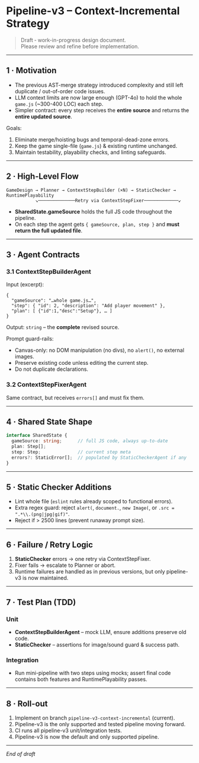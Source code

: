 # Pipeline-v3 – Context-Incremental Strategy

> Draft ‑ work-in-progress design document.  
> Please review and refine before implementation.

---

## 1 · Motivation
* The previous AST-merge strategy introduced complexity and still left duplicate / out-of-order code issues.
* LLM context limits are now large enough (GPT-4o) to hold the whole ``game.js`` (~300-400 LOC) each step.
* Simpler contract: every step receives the **entire source** and returns the **entire updated source**.

Goals:
1. Eliminate merge/hoisting bugs and temporal-dead-zone errors.
2. Keep the game single-file (``game.js``) & existing runtime unchanged.
3. Maintain testability, playability checks, and linting safeguards.

---

## 2 · High-Level Flow
```text
GameDesign → Planner → ContextStepBuilder (×N) → StaticChecker → RuntimePlayability
           ↘──────────────Retry via ContextStepFixer─────────────↙
```
* **SharedState.gameSource** holds the full JS code throughout the pipeline.
* On each step the agent gets `{ gameSource, plan, step }` and **must return the full updated file**.

---

## 3 · Agent Contracts
### 3.1 ContextStepBuilderAgent
Input (excerpt):
```jsonc
{
  "gameSource": "…whole game.js…",
  "step": { "id": 2, "description": "Add player movement" },
  "plan": [ {"id":1,"desc":"Setup"}, … ]
}
```
Output: `string` – the **complete** revised source.

Prompt guard-rails:
* Canvas-only: no DOM manipulation (no divs), no `alert()`, no external images.
* Preserve existing code unless editing the current step.
* Do not duplicate declarations.

### 3.2 ContextStepFixerAgent
Same contract, but receives `errors[]` and must fix them.

---

## 4 · Shared State Shape
```ts
interface SharedState {
  gameSource: string;      // full JS code, always up-to-date
  plan: Step[];
  step: Step;              // current step meta
  errors?: StaticError[];  // populated by StaticCheckerAgent if any
}
```

---

## 5 · Static Checker Additions
* Lint whole file (`eslint` rules already scoped to functional errors).
* Extra regex guard: reject `alert(`, `document.`, `new Image(`, or `.src = ".*\\.(png|jpg|gif)"`.
* Reject if > 2500 lines (prevent runaway prompt size).

---

## 6 · Failure / Retry Logic
1. **StaticChecker** errors → one retry via ContextStepFixer.
2. Fixer fails → escalate to Planner or abort.
3. Runtime failures are handled as in previous versions, but only pipeline-v3 is now maintained.

---

## 7 · Test Plan (TDD)
### Unit
* **ContextStepBuilderAgent** – mock LLM, ensure additions preserve old code.
* **StaticChecker** – assertions for image/sound guard & success path.

### Integration
* Run mini-pipeline with two steps using mocks; assert final code contains both features and RuntimePlayability passes.

---

## 8 · Roll-out
1. Implement on branch `pipeline-v3-context-incremental` (current).
2. Pipeline-v3 is the only supported and tested pipeline moving forward.
2. CI runs all pipeline-v3 unit/integration tests.
3. Pipeline-v3 is now the default and only supported pipeline.

---

*End of draft*
